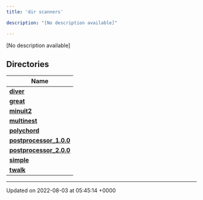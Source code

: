 ```yaml
---
title: 'dir scanners'

description: "[No description available]"

---
```







[No description available]

## Directories

| Name           |
| -------------- |
| **[diver](/documentation/code/darkbit/files/dir_8a784228ca6219402d8e768ef3d07ed4/#dir-diver)**  |
| **[great](/documentation/code/darkbit/files/dir_4e72509a65748ef232c5bdb38190799a/#dir-great)**  |
| **[minuit2](/documentation/code/darkbit/files/dir_a2e3f1b883fd3213afc91c38ea2538aa/#dir-minuit2)**  |
| **[multinest](/documentation/code/darkbit/files/dir_d6f2c634641de666ec4770394adf0d44/#dir-multinest)**  |
| **[polychord](/documentation/code/darkbit/files/dir_4146fa393fd2fa95201db6a9f7f3c7d4/#dir-polychord)**  |
| **[postprocessor_1.0.0](/documentation/code/darkbit/files/dir_5a837fd4eb57251ea3c7435ee457d510/#dir-postprocessor-1.0.0)**  |
| **[postprocessor_2.0.0](/documentation/code/darkbit/files/dir_19e22b0eacf25c81e760ed2edde069be/#dir-postprocessor-2.0.0)**  |
| **[simple](/documentation/code/darkbit/files/dir_b771c35c53f7f0d4ef99e9ec9113aa65/#dir-simple)**  |
| **[twalk](/documentation/code/darkbit/files/dir_469cfd999018b1b05b3fb826bf8dd5fe/#dir-twalk)**  |






-------------------------------

Updated on 2022-08-03 at 05:45:14 +0000
